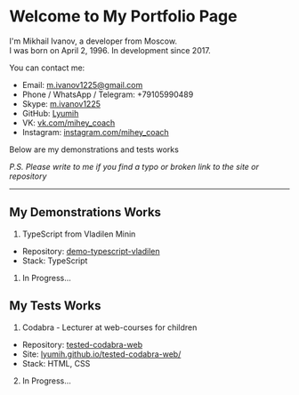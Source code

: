 # Welcome to My Portfolio Page
I'm Mikhail Ivanov, a developer from Moscow.  
I was born on April 2, 1996. In development since 2017.
  
You can contact me:
- Email: m.ivanov1225@gmail.com
- Phone / WhatsApp / Telegram: +79105990489
- Skype: [m.ivanov1225](https://join.skype.com/invite/hEuh3DS9FeGF)
- GitHub: [Lyumih](https://github.com/Lyumih)
- VK: [vk.com/mihey_coach](https://vk.com/mihey_coach)
- Instagram: [instagram.com/mihey_coach](https://www.instagram.com/mihey_coach/)

Below are my demonstrations and tests works

*P.S. Please write to me if you find a typo or broken link to the site or repository*

---

## My Demonstrations Works
1. TypeScript from Vladilen Minin
- Repository: [demo-typescript-vladilen](https://github.com/Lyumih/demo-typescript-vladilen)
- Stack: TypeScript

1. In Progress...

## My Tests Works
1. Codabra - Lecturer at web-courses for children
- Repository: [tested-codabra-web](https://github.com/Lyumih/tested-codabra-web)
- Site: [lyumih.github.io/tested-codabra-web/](https://lyumih.github.io/tested-codabra-web/)
- Stack: HTML, CSS

2. In Progress...
